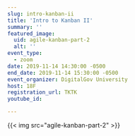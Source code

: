 ```yaml
---
slug: intro-kanban-ii
title: 'Intro to Kanban II'
summary: ''
featured_image:
  uid: agile-kanban-part-2
  alt: ''
event_type:
  - zoom
date: 2019-11-14 14:30:00 -0500
end_date: 2019-11-14 15:30:00 -0500
event_organizer: DigitalGov University
host: 18F
registration_url: TKTK
youtube_id:

---
```


{{< img src="agile-kanban-part-2" >}}
